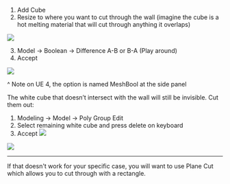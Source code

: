 1. Add Cube
2. Resize to where you want to cut through the wall (imagine the cube is a hot melting material that will cut through anything it overlaps)

![](https://i.imgur.com/EtQXVSz.jpg)


3. Model → Boolean → Difference A-B or B-A (Play around)
4. Accept

![](https://i.imgur.com/5ZY1o57.png)

^ Note on UE 4, the option is named MeshBool at the side panel

The white cube that doesn’t intersect with the wall will still be invisible. Cut them out:

1. Modeling -> Model -> Poly Group Edit
2. Select remaining white cube and press delete on keyboard
3. Accept
![](https://i.imgur.com/8kZkgET.png)


![](https://i.imgur.com/6Bk5YeT.png)


---

If that doesn't work for your specific case, you will want to use Plane Cut which allows you to cut through with a rectangle.